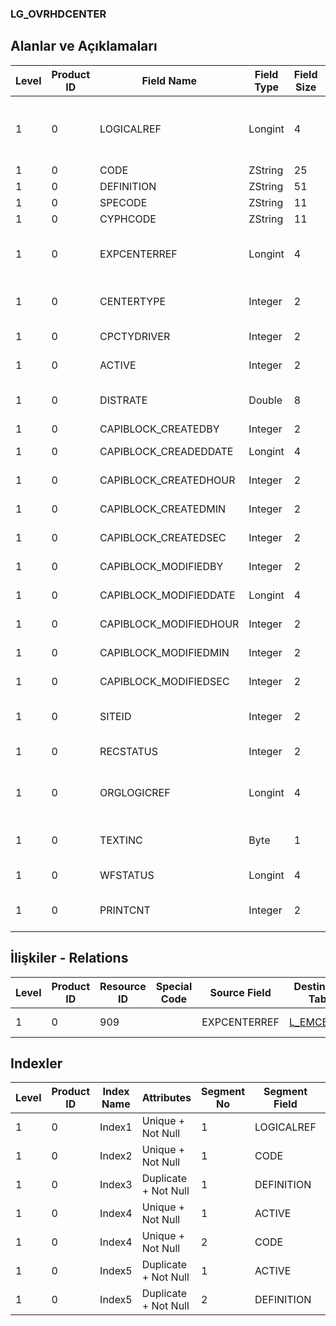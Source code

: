 ### LG_OVRHDCENTER

## Alanlar ve Açıklamaları

**Level**|**Product ID**|**Field Name**|**Field Type**|**Field Size**|**Field Offset**|**Türkçe Açıklama**|**Expression**
-----|-----|-----|-----|-----|-----|-----|-----
1|0|LOGICALREF|Longint|4|0|Genel gider (çıkış) log. ref.|Overhead (outgoing) Item Logical Reference
1|0|CODE|ZString|25|4|Kod|Code
1|0|DEFINITION|ZString|51|29|Açıklama|Description
1|0|SPECODE|ZString|11|80|Özel Kod|Aux. Code
1|0|CYPHCODE|ZString|11|91|Yetki Kodu|Auth. Code
1|0|EXPCENTERREF|Longint|4|102|Masraf Merkezi Hesap Referansı|Overhead Pool Account Reference
1|0|CENTERTYPE|Integer|2|106|Genel gider malzeme türü|Overhead Item Type
1|0|CPCTYDRIVER|Integer|2|108|Kapasite Birimi|Capacity Unit
1|0|ACTIVE|Integer|2|110|Kullanım durumu|Usage Status
1|0|DISTRATE|Double|8|112|Hizmet dağıtım oranı|Service Distributing Rate
1|0|CAPIBLOCK_CREATEDBY|Integer|2|120|Oluşturan|Created By
1|0|CAPIBLOCK_CREADEDDATE|Longint|4|122|Oluşturulma Tarihi|Created Date
1|0|CAPIBLOCK_CREATEDHOUR|Integer|2|126|Oluşturulma Saati|Created Hour
1|0|CAPIBLOCK_CREATEDMIN|Integer|2|128|Oluşturulma Dakikası|Created Minute
1|0|CAPIBLOCK_CREATEDSEC|Integer|2|130|Oluşturulma Saniyesi|Created Second
1|0|CAPIBLOCK_MODIFIEDBY|Integer|2|132|Değiştiren|Modified By
1|0|CAPIBLOCK_MODIFIEDDATE|Longint|4|134|Değiştirilme Tarihi|Modified Date
1|0|CAPIBLOCK_MODIFIEDHOUR|Integer|2|138|Değiştirilme Saati|Modified Hour
1|0|CAPIBLOCK_MODIFIEDMIN|Integer|2|140|Değiştirilme Dakikası|Modified Minute
1|0|CAPIBLOCK_MODIFIEDSEC|Integer|2|142|Değiştirilme Saniyesi|Modified Second
1|0|SITEID|Integer|2|144|Veri Merkezi|Data Processing Site
1|0|RECSTATUS|Integer|2|146|Kayıt Durumu|Record Status
1|0|ORGLOGICREF|Longint|4|148|Orijinal Kayıt Log. Ref.|Original Record Logical Reference
1|0|TEXTINC|Byte|1|152|Ayrıntılı Açıklama İçerir|Contains Detail Description
1|0|WFSTATUS|Longint|4|153|Kullanımda Değil|NOT IN USE
1|0|PRINTCNT|Integer|2|157|Basılmış Olanların Sayısı|Count Of Printed

## İlişkiler - Relations

**Level**|**Product ID**|**Resource ID**|**Special Code**|**Source Field**|**Destination Table**|**Destination Field**|**Relation Type**|**Extra Condition**
-----|-----|-----|-----|-----|-----|-----|-----|-----
1|0|909||EXPCENTERREF|[L_EMCENTER](../LG_EMCENTER "L_EMCENTER")|LOGICALREF|one-to-one|

## Indexler

**Level**|**Product ID**|**Index Name**|**Attributes**|**Segment No**|**Segment Field**|**Sense**
-----|-----|-----|-----|-----|-----|-----
1|0|Index1|Unique + Not Null|1|LOGICALREF|Ascending
1|0|Index2|Unique + Not Null|1|CODE|Ascending
1|0|Index3|Duplicate + Not Null|1|DEFINITION|Ascending
1|0|Index4|Unique + Not Null|1|ACTIVE|Ascending
1|0|Index4|Unique + Not Null|2|CODE|Ascending
1|0|Index5|Duplicate + Not Null|1|ACTIVE|Ascending
1|0|Index5|Duplicate + Not Null|2|DEFINITION|Ascending
